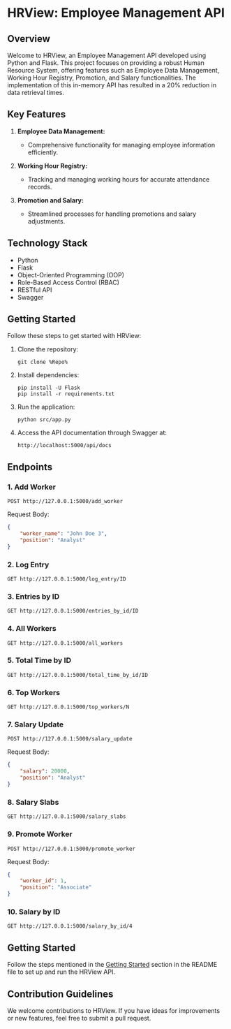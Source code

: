 # HRView: Employee Management API

## Overview

Welcome to HRView, an Employee Management API developed using Python and Flask. This project focuses on providing a robust Human Resource System, offering features such as Employee Data Management, Working Hour Registry, Promotion, and Salary functionalities. The implementation of this in-memory API has resulted in a 20% reduction in data retrieval times.

## Key Features

1. **Employee Data Management:**
   - Comprehensive functionality for managing employee information efficiently.

2. **Working Hour Registry:**
   - Tracking and managing working hours for accurate attendance records.

3. **Promotion and Salary:**
   - Streamlined processes for handling promotions and salary adjustments.

## Technology Stack

- Python
- Flask
- Object-Oriented Programming (OOP)
- Role-Based Access Control (RBAC)
- RESTful API
- Swagger

## Getting Started

Follow these steps to get started with HRView:

1. Clone the repository:
   ```
   git clone %Repo%
   ```

2. Install dependencies:
   ```
   pip install -U Flask
   pip install -r requirements.txt
   ```

3. Run the application:
   ```
   python src/app.py
   ```

4. Access the API documentation through Swagger at:
   ```
   http://localhost:5000/api/docs
   ```
   
## Endpoints

### 1. Add Worker

```http
POST http://127.0.0.1:5000/add_worker
```

Request Body:

```json
{
    "worker_name": "John Doe 3",
    "position": "Analyst"
}
```

### 2. Log Entry

```http
GET http://127.0.0.1:5000/log_entry/ID
```

### 3. Entries by ID

```http
GET http://127.0.0.1:5000/entries_by_id/ID
```

### 4. All Workers

```http
GET http://127.0.0.1:5000/all_workers
```

### 5. Total Time by ID

```http
GET http://127.0.0.1:5000/total_time_by_id/ID
```

### 6. Top Workers

```http
GET http://127.0.0.1:5000/top_workers/N
```

### 7. Salary Update

```http
POST http://127.0.0.1:5000/salary_update
```

Request Body:

```json
{
    "salary": 20000,
    "position": "Analyst"
}
```

### 8. Salary Slabs

```http
GET http://127.0.0.1:5000/salary_slabs
```

### 9. Promote Worker

```http
POST http://127.0.0.1:5000/promote_worker
```

Request Body:

```json
{
    "worker_id": 1,
    "position": "Associate"
}
```

### 10. Salary by ID

```http
GET http://127.0.0.1:5000/salary_by_id/4
```

## Getting Started

Follow the steps mentioned in the [Getting Started](#getting-started) section in the README file to set up and run the HRView API.

## Contribution Guidelines

We welcome contributions to HRView. If you have ideas for improvements or new features, feel free to submit a pull request.
